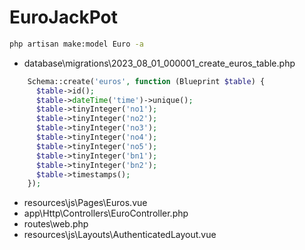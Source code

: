 # EuroJackPot

```bash
php artisan make:model Euro -a
```

- database\migrations\2023_08_01_000001_create_euros_table.php

```php
    Schema::create('euros', function (Blueprint $table) {
      $table->id();
      $table->dateTime('time')->unique();
      $table->tinyInteger('no1');
      $table->tinyInteger('no2');
      $table->tinyInteger('no3');
      $table->tinyInteger('no4');
      $table->tinyInteger('no5');
      $table->tinyInteger('bn1');
      $table->tinyInteger('bn2');
      $table->timestamps();
    });
```

- resources\js\Pages\Euros.vue
- app\Http\Controllers\EuroController.php
- routes\web.php
- resources\js\Layouts\AuthenticatedLayout.vue
